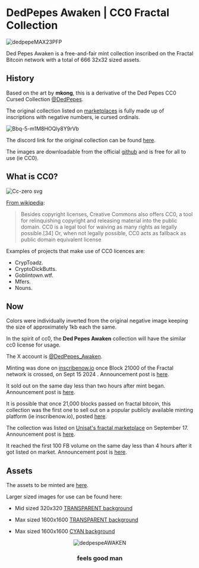 # DedPepes Awaken | CC0 Fractal Collection

![dedpepeMAX23PFP](https://github.com/user-attachments/assets/f3d4571b-13c2-4d70-a5cd-40d0b026a385)

  
Ded Pepes Awaken is a free-and-fair mint collection inscribed on the Fractal Bitcoin network with a total of 666 32x32 sized assets.

## History

Based on the art by **mkong**, this is a derivative of the Ded Pepes CC0 Cursed Collection [@DedPepes](https://x.com/dedpepes). 

The original collection listed on [marketplaces](https://magiceden.io/ordinals/marketplace/dedpepes) is fully made up of inscriptions with negative numbers, ie cursed ordinals. 

![Bbq-5-m1M8HOQly8Y9rVb](https://github.com/user-attachments/assets/b955342c-8cce-450c-9a69-b745afaffbd5)

The discord link for the original collection can be found [here](https://discord.gg/PdA8a5mw3d).

The images are downloadable from the official [github](https://github.com/DedPepes/CursedDedPepes/tree/main/images) and is free for all to use (ie CC0).

## What is CC0?

![Cc-zero svg](https://upload.wikimedia.org/wikipedia/commons/thumb/6/69/CC0_button.svg/88px-CC0_button.svg.png)

[From wikipedia](https://en.wikipedia.org/wiki/Creative_Commons_license#Zero,_public_domain):

>Besides copyright licenses, Creative Commons also offers CC0, a tool for relinquishing copyright and releasing material into the public domain. CC0 is a legal tool for waiving as many rights as legally possible.[34] Or, when not legally possible, CC0 acts as fallback as public domain equivalent license

Examples of projects that make use of CC0 licences are:
- CrypToadz.
- CryptoDickButts.
- Goblintown.wtf.
- Mfers.
- Nouns.

## Now

Colors were individually inverted from the original negative image keeping the size of approximately 1kb each the same.

In the spirit of cc0, the **Ded Pepes Awaken** collection will have the similar cc0 license for usage.

The X account is [@DedPepes_Awaken](https://x.com/DedPepes_Awaken). 

Minting was done on [inscribenow.io](https://fractal.inscribenow.io/collections/69bd65c3aefcf514) once Block 21000 of the Fractal network is crossed, on Sept 15 2024 . Announcement post is [here](https://x.com/DedPepes_Awaken/status/1835339665081327720).

It sold out on the same day less than two hours after mint began. Announcement post is [here](https://x.com/DedPepes_Awaken/status/1835365332577587670).

It is possible that once 21,000 blocks passed on fractal bitcoin, this collection was the first one to sell out on a popular publicly available minting platform (ie inscribenow.io), posted [here](https://x.com/DedPepes_Awaken/status/1835442129243713750).

The collection was listed on [Unisat's fractal marketplace](https://fractal.unisat.io/market/collection?collectionId=dedpepes_awaken) on September 17. Announcement post is [here](https://x.com/DedPepes_Awaken/status/1835971807775723839).

It reached the first 100 FB volume on the same day less than 4 hours after it got listed on market. Announcement post is [here](https://x.com/DedPepes_Awaken/status/1836027053038264757).

## Assets

The assets to be minted are [here](https://github.com/datguysham/dedpepes_awaken/tree/Assets).

Larger sized images for use can be found here:

- Mid sized 320x320 [TRANSPARENT background](https://github.com/datguysham/dedpepes_awaken/tree/320x320)

- Max sized 1600x1600 [TRANSPARENT background](https://github.com/datguysham/dedpepes_awaken/tree/1600x1600)

- Max sized 1600x1600 [CYAN background](https://github.com/datguysham/dedpepes_awaken/tree/1600x1600-CYAN)

  

<div align="center">

![dedpespeAWAKEN](https://github.com/user-attachments/assets/13c7c145-239f-45b2-8d22-0190bec7080e)

<div align="center">

### feels good man
